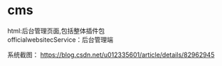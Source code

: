 # cms

html:后台管理页面,包括整体插件包<br />
officialwebsitecService：后台管理端<br/>


系统截图：
https://blog.csdn.net/u012335601/article/details/82962945
